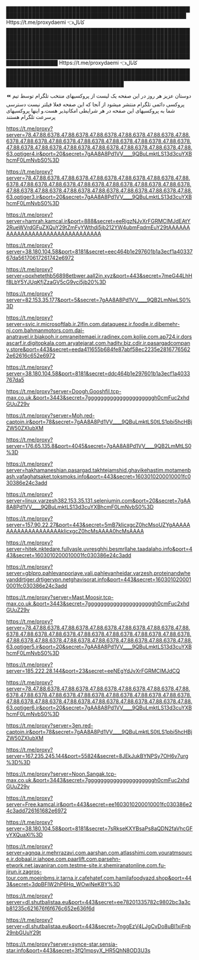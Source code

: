 ███████████████████████████████████████████████████████████████████████████████████████████████████
Https://t.me/proxydaemi 👈کانال
████████████████████████████████████████████████████████████████████████████████████████████████████████████████████████████████████████████████████████████████████████████████████████████████████████████████████████████████████████████████████████████████████████
Https://t.me/proxydaemi 👈کانال
████████████████████████████████████████████████████████████████████████████████████████████████████████████████████████████████████

⏪️ دوستان عزیز هر روز در این صفحه یک لیست از پروکسیهای منتخب تلگرام توسط تیم پروکسی دائمی تلگرام منتشر میشود از آنجا که این صفحه فعلا فیلتر نیست دسترسی شما به پروکسیهای این صفحه در هر شرایطی امکانپذیر هست.و اینها پروکسیهای پرسرعت تلگرام هستند

https://t.me/proxy?server=78.47.88.6378.47.88.6378.47.88.6378.47.88.6378.47.88.6378.47.88.6378.47.88.6378.47.88.6378.47.88.6378.47.88.6378.47.88.6378.47.88.6378.47.88.6378.47.88.6378.47.88.6378.47.88.6378.47.88.6378.47.88.6378.47.88.63.optiger4.ir&port=20&secret=7gAA8A8Pd1VV____9QBuLmktLS13d3cuYXBhcmF0LmNvbS0%3D

https://t.me/proxy?server=78.47.88.6378.47.88.6378.47.88.6378.47.88.6378.47.88.6378.47.88.6378.47.88.6378.47.88.6378.47.88.6378.47.88.6378.47.88.6378.47.88.6378.47.88.6378.47.88.6378.47.88.6378.47.88.6378.47.88.6378.47.88.6378.47.88.63.optiger3.ir&port=20&secret=7gAA8A8Pd1VV____9QBuLmktLS13d3cuYXBhcmF0LmNvbS0%3D

https://t.me/proxy?server=hamrah.kamcal.ir&port=888&secret=eeRigzNJvXrFGRMCIMJdEAtY2RueWVrdGFuZXQuY29tZmFyYWthdi5jb212YW4ubmFqdmEuY29tAAAAAAAAAAAAAAAAAAAAAAAAAAAAAAAA

https://t.me/proxy?server=38.180.104.58&port=8181&secret=eec464b1e297601b1a3ecf1a4033767da56170617261742e6972

https://t.me/proxy?server=poxhetethb56898etbwer.aall2in.xyz&port=443&secret=7meG44LhHf8LbY5YJUqKfjZzaGV5cG9vci5jb20%3D

https://t.me/proxy?server=82.153.35.177&port=5&secret=7gAA8A8Pd1VV____9QB2LmNwLS0%3D

https://t.me/proxy?server=svic.ir.microsoftlab.ir.2lfin.com.dataqueez.ir.foodle.ir.dibemehr-nj.com.bahmanmotors.com.dai-anatravel.ir.biakooh.ir.omranejtemaei.ir.radinex.com.kolije.com.ap724.ir.dorsascarf.ir.digitopkala.com.aryatejarat.com.haditv.biz.cdir.ir.pasargadcompany.store&port=443&secret=eeda411655b684fe87abf58ec2235e28167765622e62616c652e6972

https://t.me/proxy?server=38.180.104.58&port=8181&secret=ddc464b1e297601b1a3ecf1a4033767da5

https://t.me/proxy?server=Doogh.Gooshfil.tcp-max.co.uk.&port=3443&secret=7gggggggggggggggggggggh0cmFuc2xhdGUuZ29v

https://t.me/proxy?server=Moh.red-captoin.ir&port=78&secret=7gAA8A8Pd1VV____9QBuLmktLS0tLS1pbi5hcHBjZW50ZXIubXM

https://t.me/proxy?server=176.65.135.8&port=4045&secret=7gAA8A8Pd1VV____9QB2LmMtLS0%3D

https://t.me/proxy?server=hakhamaneshian.pasargad.takhtejamshid.ghavikehastim.motamenbash.vafaghatsaket.toksmoks.info&port=443&secret=1603010200010001fc030386e24c3add

https://t.me/proxy?server=linux.varzesh382.153.35.131.seleniumin.com&port=20&secret=7gAA8A8Pd1VV____9QBuLmktLS13d3cuYXBhcmF0LmNvbS0%3D

https://t.me/proxy?server=157.90.22.27&port=443&secret=5mB7kIicxgcZ0hcMsoUZYgAAAAAAAAAAAAAAAAAAAAkIicxgcZ0hcMsAAAA0hcMsAAAA

https://t.me/proxy?server=hitek.nktedare.fullvasle.uvresghhj.besmrllahe.taadalaho.info&port=443&secret=1603010200010001fc030386e24c3add

https://t.me/proxy?server=gblpro.pahlevanporiaye.vali.pahlevanheidar.varzesh.proteinandwheyanddrtiger.drtigervpn.netghavisorat.info&port=443&secret=1603010200010001fc030386e24c3add

https://t.me/proxy?server=Mast.Moosir.tcp-max.co.uk.&port=3443&secret=7gggggggggggggggggggggh0cmFuc2xhdGUuZ29v

https://t.me/proxy?server=78.47.88.6378.47.88.6378.47.88.6378.47.88.6378.47.88.6378.47.88.6378.47.88.6378.47.88.6378.47.88.6378.47.88.6378.47.88.6378.47.88.6378.47.88.6378.47.88.6378.47.88.6378.47.88.6378.47.88.6378.47.88.6378.47.88.63.optiger5.ir&port=20&secret=7gAA8A8Pd1VV____9QBuLmktLS13d3cuYXBhcmF0LmNvbS0%3D

https://t.me/proxy?server=185.222.28.144&port=23&secret=eeNEgYdJvXrFGRMCIMJdCQ

https://t.me/proxy?server=78.47.88.6378.47.88.6378.47.88.6378.47.88.6378.47.88.6378.47.88.6378.47.88.6378.47.88.6378.47.88.6378.47.88.6378.47.88.6378.47.88.6378.47.88.6378.47.88.6378.47.88.6378.47.88.6378.47.88.6378.47.88.6378.47.88.63.optiger6.ir&port=20&secret=7gAA8A8Pd1VV____9QBuLmktLS13d3cuYXBhcmF0LmNvbS0%3D

https://t.me/proxy?server=3en.red-captoin.ir&port=78&secret=7gAA8A8Pd1VV____9QBuLmktLS0tLS1pbi5hcHBjZW50ZXIubXM

https://t.me/proxy?server=167.235.245.144&port=55824&secret=8JEkJukBYNPSy7OH6v7urg%3D%3D

https://t.me/proxy?server=Noon.Sangak.tcp-max.co.uk.&port=3443&secret=7gggggggggggggggggggggh0cmFuc2xhdGUuZ29v

https://t.me/proxy?server=Free.kamcal.ir&port=443&secret=ee1603010200010001fc030386e24c3add726161682e6972

https://t.me/proxy?server=38.180.104.58&port=8181&secret=7sRkseKXYBsaPs8aQDN2faVhcGFyYXQuaXI%3D

https://t.me/proxy?server=agnqa.ir.mehrrazavi.com.aarshan.com.atlasshimi.com.youratmsource.ir.dobaal.ir.iahope.com.paarlift.com.parsehn-etwork.net.javaniran.com.testme-site.ir.shemiranatonline.com.fu-jirun.ir.zagros-tour.com.moeinbms.ir.tarna.ir.cafehatef.com.hamilafoodyazd.shop&port=443&secret=3dpBFlW2hP6Hq_WOwiNeKBY%3D

https://t.me/proxy?server=dl.shutbalistaa.eu&port=443&secret=ee78201335782c9802bc3a3cb81235c621676f6f676c652e636f6d

https://t.me/proxy?server=dl.shutbalistaa.eu&port=443&secret=7nggEzV4LJgCvDo8uBI1xiFnb29nbGUuY29t

https://t.me/proxy?server=synce-star.sensia-star.info&port=443&secret=3fQ1mpsyX_HR5QhN8OD3U3s
